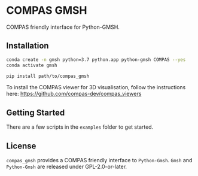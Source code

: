 # COMPAS GMSH

COMPAS friendly interface for Python-GMSH.

## Installation

```bash
conda create -n gmsh python=3.7 python.app python-gmsh COMPAS --yes
conda activate gmsh
```

```bash
pip install path/to/compas_gmsh
```

To install the COMPAS viewer for 3D visualisation, follow the instructions here:
<https://github.com/compas-dev/compas_viewers>

## Getting Started

There are a few scripts in the `examples` folder to get started.

## License

`compas_gmsh` provides a COMPAS friendly interface to `Python-Gmsh`.
`Gmsh` and `Python-Gmsh` are released under GPL-2.0-or-later.
